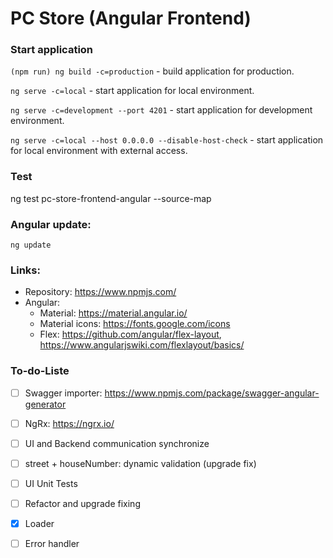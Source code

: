 # PC Store (Angular Frontend)

### Start application
`(npm run) ng build -c=production` - build application for production.

`ng serve -c=local` - start application for local environment.

`ng serve -c=development --port 4201` - start application for development environment.

`ng serve -c=local --host 0.0.0.0 --disable-host-check` - start application for local environment with external access.

### Test

ng test pc-store-frontend-angular --source-map

### Angular update:
`ng update`

### Links:
- Repository: https://www.npmjs.com/
- Angular:
  - Material: https://material.angular.io/
  - Material icons: https://fonts.google.com/icons
  - Flex: https://github.com/angular/flex-layout, https://www.angularjswiki.com/flexlayout/basics/

### To-do-Liste

- [ ] Swagger importer: https://www.npmjs.com/package/swagger-angular-generator
- [ ] NgRx: https://ngrx.io/
- [ ] UI and Backend communication synchronize
- [ ] street + houseNumber: dynamic validation (upgrade fix)
- [ ] UI Unit Tests
- [ ] Refactor and upgrade fixing
- [x] Loader
- [ ] Error handler

